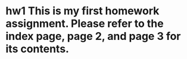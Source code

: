 # hw1 This is my first homework assignment. Please refer to the index page, page 2, and page 3 for its contents.